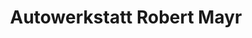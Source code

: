 ---
title: "Autowerkstatt Robert Mayr"
url: /bobingen/autowerkstatt-robert-mayr/
shop: Autowerkstatt
---